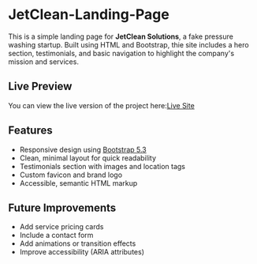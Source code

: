 # JetClean-Landing-Page

This is a simple landing page for **JetClean Solutions**, a fake pressure washing startup. Built using HTML and Bootstrap, thie site includes a hero section, testimonials, and basic navigation to highlight the company's mission and services.

## Live Preview

You can view the live version of the project here:[Live Site](https://worleymatt93.github.io/JetClean-Landing-Page/)

## Features

- Responsive design using [Bootstrap 5.3](https://getbootstrap.com/)
- Clean, minimal layout for quick readability
- Testimonials section with images and location tags
- Custom favicon and brand logo
- Accessible, semantic HTML markup

## Future Improvements

- Add service pricing cards
- Include a contact form
- Add animations or transition effects
- Improve accessibility (ARIA attributes)
